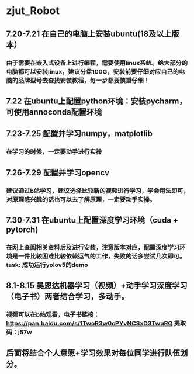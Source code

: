 # zjut_Robot
## 7.20-7.21 在自己的电脑上安装ubuntu(18及以上版本）
### 由于需要在嵌入式设备上进行编程，需要使用linux系统。绝大部分的电脑都可以安装linux，建议分盘100G，安装前要仔细对应自己的电脑的品牌型号去查找安装教程，每一步都要慎重仔细！
## 7.22 在ubuntu上配置python环境：安装pycharm，可使用annoconda配置环境
## 7.23-7.25 配置并学习numpy，matplotlib
### 在学习的时候，一定要动手进行实操
## 7.26-7.29 配置并学习opencv
### 建议通过b站学习，建议选择比较新的视频进行学习，学会用法即可，对原理感兴趣的话也可以去了解原理，一定要动手实操。
## 7.30-7.31 在ubuntu上配置深度学习环境（cuda + pytorch)
### 在网上查阅相关资料后及进行安装，注意版本对应，配置深度学习环境是一件比较困难比较依赖运气的工作，失败的话多尝试几次即可。task: 成功运行yolov5的demo
## 8.1-8.15 吴恩达机器学习（视频）+动手学习深度学习（电子书）两者结合学习，多动手。
### 视频可以在b站观看，电子书链接：https://pan.baidu.com/s/1TwoR3w0cPYvNCSxD3TwuRQ  提取码：j57w
## 后面将结合个人意愿+学习效果对每位同学进行队伍划分。
